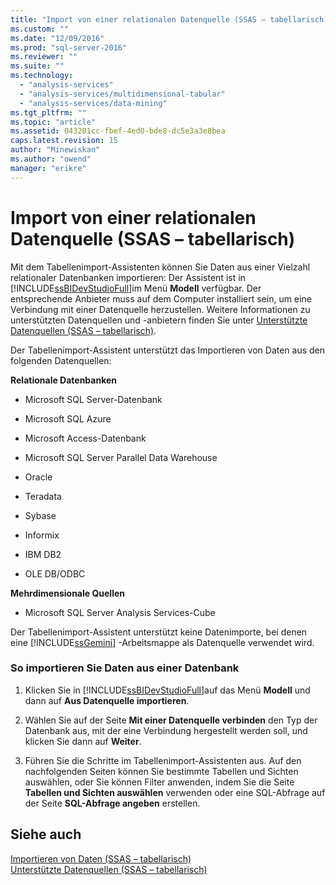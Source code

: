 ```yaml
---
title: "Import von einer relationalen Datenquelle (SSAS – tabellarisch) | Microsoft Docs"
ms.custom: ""
ms.date: "12/09/2016"
ms.prod: "sql-server-2016"
ms.reviewer: ""
ms.suite: ""
ms.technology: 
  - "analysis-services"
  - "analysis-services/multidimensional-tabular"
  - "analysis-services/data-mining"
ms.tgt_pltfrm: ""
ms.topic: "article"
ms.assetid: 043201cc-fbef-4ed0-bde8-dc5e3a3e8bea
caps.latest.revision: 15
author: "Minewiskan"
ms.author: "owend"
manager: "erikre"
---
```

# Import von einer relationalen Datenquelle (SSAS – tabellarisch)
  Mit dem Tabellenimport-Assistenten können Sie Daten aus einer Vielzahl relationaler Datenbanken importieren: Der Assistent ist in [!INCLUDE[ssBIDevStudioFull](../../includes/ssbidevstudiofull-md.md)]im Menü **Modell** verfügbar. Der entsprechende Anbieter muss auf dem Computer installiert sein, um eine Verbindung mit einer Datenquelle herzustellen. Weitere Informationen zu unterstützten Datenquellen und -anbietern finden Sie unter [Unterstützte Datenquellen &#40;SSAS – tabellarisch&#41;](../../analysis-services/tabular-models/data-sources-supported-ssas-tabular.md).  
  
 Der Tabellenimport-Assistent unterstützt das Importieren von Daten aus den folgenden Datenquellen:  
  
 **Relationale Datenbanken**  
  
-   Microsoft SQL Server-Datenbank  
  
-   Microsoft SQL Azure  
  
-   Microsoft Access-Datenbank  
  
-   Microsoft SQL Server Parallel Data Warehouse  
  
-   Oracle  
  
-   Teradata  
  
-   Sybase  
  
-   Informix  
  
-   IBM DB2  
  
-   OLE DB/ODBC  
  
 **Mehrdimensionale Quellen**  
  
-   Microsoft SQL Server Analysis Services-Cube  
  
 Der Tabellenimport-Assistent unterstützt keine Datenimporte, bei denen eine [!INCLUDE[ssGemini](../../includes/ssgemini-md.md)] -Arbeitsmappe als Datenquelle verwendet wird.  
  
### So importieren Sie Daten aus einer Datenbank  
  
1.  Klicken Sie in [!INCLUDE[ssBIDevStudioFull](../../includes/ssbidevstudiofull-md.md)]auf das Menü **Modell** und dann auf **Aus Datenquelle importieren**.  
  
2.  Wählen Sie auf der Seite **Mit einer Datenquelle verbinden** den Typ der Datenbank aus, mit der eine Verbindung hergestellt werden soll, und klicken Sie dann auf **Weiter**.  
  
3.  Führen Sie die Schritte im Tabellenimport-Assistenten aus. Auf den nachfolgenden Seiten können Sie bestimmte Tabellen und Sichten auswählen, oder Sie können Filter anwenden, indem Sie die Seite **Tabellen und Sichten auswählen** verwenden oder eine SQL-Abfrage auf der Seite **SQL-Abfrage angeben** erstellen.  
  
## Siehe auch  
 [Importieren von Daten &#40;SSAS – tabellarisch&#41;](../Topic/Import%20Data%20\(SSAS%20Tabular\).md)   
 [Unterstützte Datenquellen &#40;SSAS – tabellarisch&#41;](../../analysis-services/tabular-models/data-sources-supported-ssas-tabular.md)  
  
  